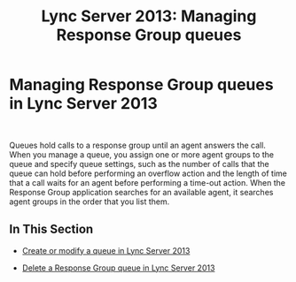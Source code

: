 ﻿---
title: 'Lync Server 2013: Managing Response Group queues'
TOCTitle: Managing Response Group queues
ms:assetid: 1e91720c-ab67-4dfb-b30c-0ef2a8012310
ms:mtpsurl: https://technet.microsoft.com/en-us/library/Gg520960(v=OCS.15)
ms:contentKeyID: 48183576
ms.date: 07/23/2014
mtps_version: v=OCS.15
---

# Managing Response Group queues in Lync Server 2013

 


Queues hold calls to a response group until an agent answers the call. When you manage a queue, you assign one or more agent groups to the queue and specify queue settings, such as the number of calls that the queue can hold before performing an overflow action and the length of time that a call waits for an agent before performing a time-out action. When the Response Group application searches for an available agent, it searches agent groups in the order that you list them.

## In This Section

  - [Create or modify a queue in Lync Server 2013](lync-server-2013-create-or-modify-a-queue.md)

  - [Delete a Response Group queue in Lync Server 2013](lync-server-2013-delete-a-response-group-queue.md)


